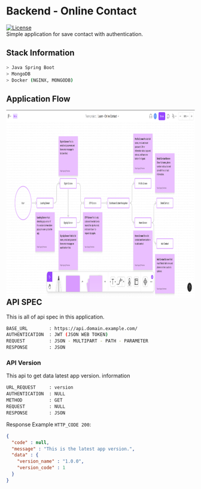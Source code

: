 # Backend - Online Contact
[![License](https://img.shields.io/badge/License-Apache%202.0-blue.svg)](https://opensource.org/licenses/Apache-2.0)
</br>
Simple application for save contact with authentication.

## Stack Information
```bash
> Java Spring Boot
> MongoDB
> Docker (NGINX, MONGODB)
```

## Application Flow
<a href="url"><img src="https://github.com/fajaragungpramana/assets/blob/master/Backend-OnlineContact/Screenshot%20from%202022-01-29%2019-09-24.png" align="left" height="500" width="1000" ></a>
</br>
</br>
</br>
</br>
</br>
</br>
</br>
</br>
</br>
</br>
</br>
</br>
</br>
</br>
</br>
</br>
</br>
</br>
</br>
</br>
</br>

## API SPEC
This is all of api spec in this application.
```bash
BASE_URL        : https://api.domain.example.com/
AUTHENTICATION  : JWT (JSON WEB TOKEN)
REQUEST         : JSON - MULTIPART - PATH - PARAMETER
RESPONSE        : JSON
```

### API Version
This api to get data latest app version. information
```bash
URL_REQUEST     : version
AUTHENTICATION  : NULL
METHOD          : GET
REQUEST         : NULL
RESPONSE        : JSON
```
Response Example `HTTP_CODE 200`:
```json
{
  "code" : null,
  "message" : "This is the latest app version.",
  "data" : {
    "version_name" : "1.0.0",
    "version_code" : 1
  }
}
```
